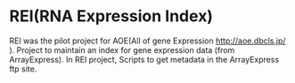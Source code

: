 # REI(RNA Expression Index)

REI was the pilot project for AOE(All of gene Expression http://aoe.dbcls.jp/ ).
Project to maintain an index for gene expression data (from ArrayExpress).
In REI project, Scripts to get metadata in the ArrayExpress ftp site.
